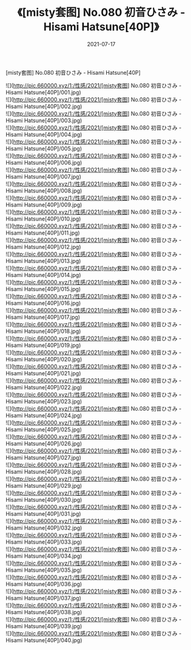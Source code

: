 ﻿---
layout: post
title:  《[misty套图] No.080 初音ひさみ - Hisami Hatsune[40P]》
date:   2021-07-17
img: http://pic.660000.xyz/1:/性感/2021/[misty套图] No.080 初音ひさみ - Hisami Hatsune[40P]/000.jpg
categories: [美女, 清纯, 唯美]
---

[misty套图] No.080 初音ひさみ - Hisami Hatsune[40P]

  ![](http://pic.660000.xyz/1:/性感/2021/[misty套图] No.080 初音ひさみ - Hisami Hatsune[40P]/001.jpg) <br> ![](http://pic.660000.xyz/1:/性感/2021/[misty套图] No.080 初音ひさみ - Hisami Hatsune[40P]/002.jpg) <br> ![](http://pic.660000.xyz/1:/性感/2021/[misty套图] No.080 初音ひさみ - Hisami Hatsune[40P]/003.jpg) <br> ![](http://pic.660000.xyz/1:/性感/2021/[misty套图] No.080 初音ひさみ - Hisami Hatsune[40P]/004.jpg) <br> ![](http://pic.660000.xyz/1:/性感/2021/[misty套图] No.080 初音ひさみ - Hisami Hatsune[40P]/005.jpg) <br> ![](http://pic.660000.xyz/1:/性感/2021/[misty套图] No.080 初音ひさみ - Hisami Hatsune[40P]/006.jpg) <br> ![](http://pic.660000.xyz/1:/性感/2021/[misty套图] No.080 初音ひさみ - Hisami Hatsune[40P]/007.jpg) <br> ![](http://pic.660000.xyz/1:/性感/2021/[misty套图] No.080 初音ひさみ - Hisami Hatsune[40P]/008.jpg) <br> ![](http://pic.660000.xyz/1:/性感/2021/[misty套图] No.080 初音ひさみ - Hisami Hatsune[40P]/009.jpg) <br> ![](http://pic.660000.xyz/1:/性感/2021/[misty套图] No.080 初音ひさみ - Hisami Hatsune[40P]/010.jpg) <br> ![](http://pic.660000.xyz/1:/性感/2021/[misty套图] No.080 初音ひさみ - Hisami Hatsune[40P]/011.jpg) <br> ![](http://pic.660000.xyz/1:/性感/2021/[misty套图] No.080 初音ひさみ - Hisami Hatsune[40P]/012.jpg) <br> ![](http://pic.660000.xyz/1:/性感/2021/[misty套图] No.080 初音ひさみ - Hisami Hatsune[40P]/013.jpg) <br> ![](http://pic.660000.xyz/1:/性感/2021/[misty套图] No.080 初音ひさみ - Hisami Hatsune[40P]/014.jpg) <br> ![](http://pic.660000.xyz/1:/性感/2021/[misty套图] No.080 初音ひさみ - Hisami Hatsune[40P]/015.jpg) <br> ![](http://pic.660000.xyz/1:/性感/2021/[misty套图] No.080 初音ひさみ - Hisami Hatsune[40P]/016.jpg) <br> ![](http://pic.660000.xyz/1:/性感/2021/[misty套图] No.080 初音ひさみ - Hisami Hatsune[40P]/017.jpg) <br> ![](http://pic.660000.xyz/1:/性感/2021/[misty套图] No.080 初音ひさみ - Hisami Hatsune[40P]/018.jpg) <br> ![](http://pic.660000.xyz/1:/性感/2021/[misty套图] No.080 初音ひさみ - Hisami Hatsune[40P]/019.jpg) <br> ![](http://pic.660000.xyz/1:/性感/2021/[misty套图] No.080 初音ひさみ - Hisami Hatsune[40P]/020.jpg) <br> ![](http://pic.660000.xyz/1:/性感/2021/[misty套图] No.080 初音ひさみ - Hisami Hatsune[40P]/021.jpg) <br> ![](http://pic.660000.xyz/1:/性感/2021/[misty套图] No.080 初音ひさみ - Hisami Hatsune[40P]/022.jpg) <br> ![](http://pic.660000.xyz/1:/性感/2021/[misty套图] No.080 初音ひさみ - Hisami Hatsune[40P]/023.jpg) <br> ![](http://pic.660000.xyz/1:/性感/2021/[misty套图] No.080 初音ひさみ - Hisami Hatsune[40P]/024.jpg) <br> ![](http://pic.660000.xyz/1:/性感/2021/[misty套图] No.080 初音ひさみ - Hisami Hatsune[40P]/025.jpg) <br> ![](http://pic.660000.xyz/1:/性感/2021/[misty套图] No.080 初音ひさみ - Hisami Hatsune[40P]/026.jpg) <br> ![](http://pic.660000.xyz/1:/性感/2021/[misty套图] No.080 初音ひさみ - Hisami Hatsune[40P]/027.jpg) <br> ![](http://pic.660000.xyz/1:/性感/2021/[misty套图] No.080 初音ひさみ - Hisami Hatsune[40P]/028.jpg) <br> ![](http://pic.660000.xyz/1:/性感/2021/[misty套图] No.080 初音ひさみ - Hisami Hatsune[40P]/029.jpg) <br> ![](http://pic.660000.xyz/1:/性感/2021/[misty套图] No.080 初音ひさみ - Hisami Hatsune[40P]/030.jpg) <br> ![](http://pic.660000.xyz/1:/性感/2021/[misty套图] No.080 初音ひさみ - Hisami Hatsune[40P]/031.jpg) <br> ![](http://pic.660000.xyz/1:/性感/2021/[misty套图] No.080 初音ひさみ - Hisami Hatsune[40P]/032.jpg) <br> ![](http://pic.660000.xyz/1:/性感/2021/[misty套图] No.080 初音ひさみ - Hisami Hatsune[40P]/033.jpg) <br> ![](http://pic.660000.xyz/1:/性感/2021/[misty套图] No.080 初音ひさみ - Hisami Hatsune[40P]/034.jpg) <br> ![](http://pic.660000.xyz/1:/性感/2021/[misty套图] No.080 初音ひさみ - Hisami Hatsune[40P]/035.jpg) <br> ![](http://pic.660000.xyz/1:/性感/2021/[misty套图] No.080 初音ひさみ - Hisami Hatsune[40P]/036.jpg) <br> ![](http://pic.660000.xyz/1:/性感/2021/[misty套图] No.080 初音ひさみ - Hisami Hatsune[40P]/037.jpg) <br> ![](http://pic.660000.xyz/1:/性感/2021/[misty套图] No.080 初音ひさみ - Hisami Hatsune[40P]/038.jpg) <br> ![](http://pic.660000.xyz/1:/性感/2021/[misty套图] No.080 初音ひさみ - Hisami Hatsune[40P]/039.jpg) <br> ![](http://pic.660000.xyz/1:/性感/2021/[misty套图] No.080 初音ひさみ - Hisami Hatsune[40P]/040.jpg) <br>